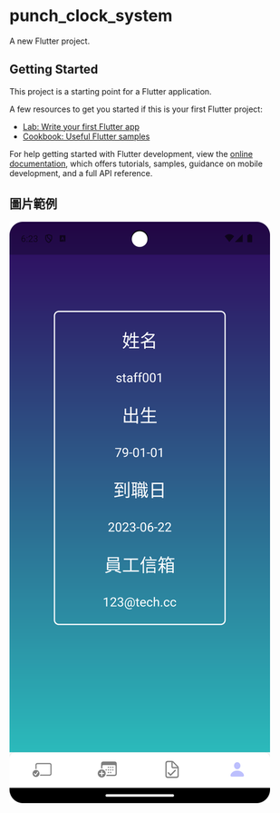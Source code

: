 # punch_clock_system

A new Flutter project.

## Getting Started

This project is a starting point for a Flutter application.

A few resources to get you started if this is your first Flutter project:

- [Lab: Write your first Flutter app](https://docs.flutter.dev/get-started/codelab)
- [Cookbook: Useful Flutter samples](https://docs.flutter.dev/cookbook)

For help getting started with Flutter development, view the
[online documentation](https://docs.flutter.dev/), which offers tutorials,
samples, guidance on mobile development, and a full API reference.

## 圖片範例

![圖片](https://raw.githubusercontent.com/chadmai1014/punch_time_system/master/sample/%E5%80%8B%E4%BA%BA%E8%B3%87%E8%A8%8A%E9%A0%81.png)
